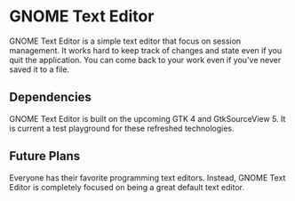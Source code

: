 # GNOME Text Editor

GNOME Text Editor is a simple text editor that focus on session management.
It works hard to keep track of changes and state even if you quit the
application. You can come back to your work even if you've never saved it
to a file.

## Dependencies

GNOME Text Editor is built on the upcoming GTK 4 and GtkSourceView 5.
It is current a test playground for these refreshed technologies.

## Future Plans

Everyone has their favorite programming text editors. Instead, GNOME Text Editor
is completely focused on being a great default text editor.
